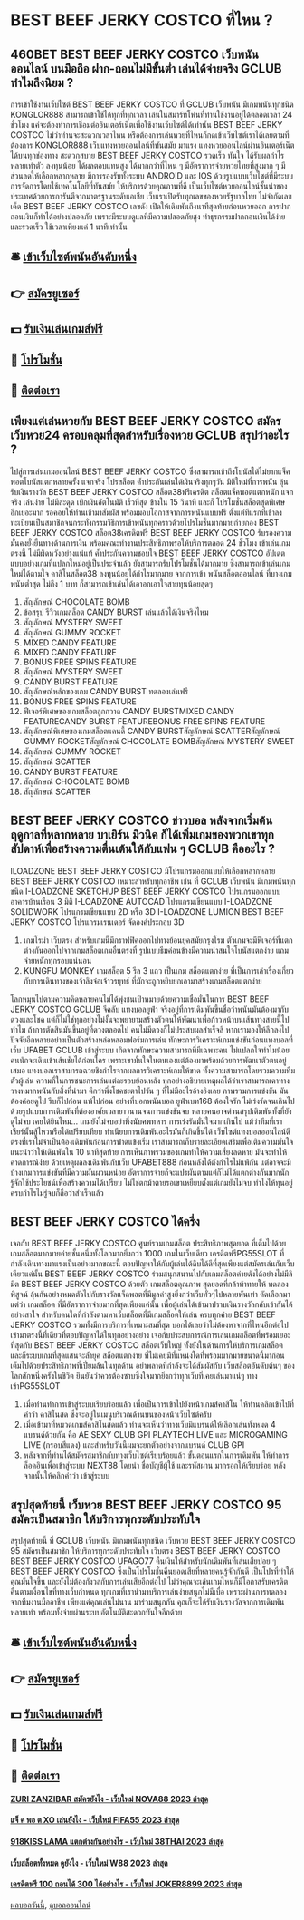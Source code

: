 # BEST BEEF JERKY COSTCO ที่ไหน ?
## 460BET BEST BEEF JERKY COSTCO เว็บพนันออนไลน์ บนมือถือ ฝาก-ถอนไม่มีขั้นต่ำ เล่นได้จ่ายจริง GCLUB ทำไมถึงนิยม ?
การเข้าใช้งานเว็บไซต์ BEST BEEF JERKY COSTCO ที่ GCLUB เว็บพนัน มีเกมพนันทุกชนิด KONGLOR888 สามารถเข้าใช้ได้ทุกที่ทุกเวลา เล่นในสมาร์ทโฟนที่ท่านใช้งานอยู่ได้ตลอดเวลา 24 ชั่วโมง แค่จะต้องทำการเชื่อมต่ออินเตอร์เน็ตเพื่อใช้งานเว็บไซต์ได้เท่านั้น BEST BEEF JERKY COSTCO ไม่ว่าท่านจะสะดวกเวลาไหน หรือต้องการเล่นหวยที่ไหนก็กดเข้าเว็บไซต์เราได้เลยตามที่ต้องการ KONGLOR888 เว็บแทงหวยออนไลน์ที่ทันสมัย มาแรง แทงหวยออนไลน์ผ่านอินเตอร์เน็ตได้บนทุกช่องทาง สะดวกสบาย BEST BEEF JERKY COSTCO รวดเร็ว ทันใจ ได้รับผลกำไรหลายเท่าตัว ลงทุนน้อย ได้ผลตอบแทนสูง ได้มากกว่าที่ไหน ๆ มีอัตราการจ่ายหวยไทยที่สูงมาก ๆ มีส่วนลดให้เลือกหลากหลาย มีการรองรับทั้งระบบ ANDROID และ IOS ด้วยรูปแบบเว็บไซต์ที่มีระบบการจัดการโดยใช้เทคโนโลยีที่ทันสมัย ให้บริการด้วยคุณภาพที่ดี เป็นเว็บไซต์หวยออนไลน์ชั้นนำของประเทศด้วยการการันตีจากมาตรฐานระดับเอเชีย เว็บเราเปิดรับทุกเลขของหวยรัฐบาลไทย ไม่จำกัดเลขเด็ด BEST BEEF JERKY COSTCO เลขดัง เปิดให้เดิมพันถึงนาทีสุดท้ายก่อนหวยออก การฝากถอนเงินก็ทำได้อย่างปลอดภัย เพราะมีระบบดูแลที่มีความปลอดภัยสูง ทำธุรกรรมฝากถอนเงินได้ง่ายและรวดเร็ว ใช้เวลาเพียงแค่ 1 นาทีเท่านั้น

## 🛎 [เข้าเว็บไซต์พนันอันดับหนึ่ง](https://bit.ly/3SdLNi2)
## 👉 [สมัครยูเซอร์](https://bit.ly/3SdLNi2)
## 💵 [รับเงินเล่นเกมส์ฟรี](https://bit.ly/3dyRKHj)
## 👑 [โปรโมชั่น](https://bit.ly/3dyRKHj)
## 📱 [ติดต่อเรา](https://bit.ly/3dyRKHj)

## เพียงแค่เล่นหวยกับ BEST BEEF JERKY COSTCO สมัคร เว็บหวย24 ครอบคลุมที่สุดสำหรับเรื่องหวย GCLUB สรุปว่าอะไร ?
ไปสู่การเล่นเกมออนไลน์ BEST BEEF JERKY COSTCO ซึ่งสามารถเข้าถึงโบนัสได้ไม่ยากแจ็คพอตโบนัสแตกหลายครั้ง แจกจริง โปรสล็อต ค้ำประกันเล่นได้เงินจริงทุกๆวัน มิติใหม่ที่การพนัน ลุ้นรับเงินรางวัล BEST BEEF JERKY COSTCO สล็อต38ฟรีเครดิต สล็อตแจ็คพอตแตกหนัก แจกจริง เล่นง่าย ไม่มีสะดุด เบิกเงินอัตโนมัติ เร็วที่สุด ข้างใน 15 วินาที และก็ โปรโมชั่นสล็อตสุดพิเศษ อีกเยอะมาก รอคอยให้ท่านเข้ามาสัมผัส พร้อมมอบโอกาสจากการพนันแบบฟรี ตั้งแต่ทีแรกที่เข้าลงทะเบียนเป็นสมาชิกจนกระทั่งกรรมวิธีการเข้าพนันทุกคราวด้วยโปรโมชั่นมากมายก่ายกอง BEST BEEF JERKY COSTCO สล็อต38เครดิตฟรี BEST BEEF JERKY COSTCO รับรองความมั่นคงยั่งยืนทางด้านการเงิน พร้อมคณะทำงานประสิทธิภาพรอให้บริการตลอด 24 ชั่วโมง เข้าเล่นเกมตรงนี้ ไม่มีผิดหวังอย่างแน่แท้ ค้ำประกันความชอบใจ BEST BEEF JERKY COSTCO อัปเดตแบบอย่างเกมที่แปลกใหม่อยู่เป็นประจำแล้ว ยังสามารถรับโปรโมชั่นได้มากมาย ซึ่งสามารถเข้าเล่นเกมใหม่ได้ตามใจ คาสิโนสล็อต38 ลงทุนน้อยได้กำไรมากมาย จากการเข้า พนันสล็อตออนไลน์ ที่บางเกมพนันต่ำสุด ไม่ถึง 1 บาท ก็สามารถเข้าเล่นได้เอาอกเอาใจสายทุนน้อยสุดๆ
1. สัญลักษณ์ CHOCOLATE BOMB
2. ข้อสรุป รีวิวเกมสล็อต CANDY BURST เล่นแล้วได้เงินจริงไหม
3. สัญลักษณ์ MYSTERY SWEET
4. สัญลักษณ์ GUMMY ROCKET
5. MIXED CANDY FEATURE
6. MIXED CANDY FEATURE
7. BONUS FREE SPINS FEATURE
8. สัญลักษณ์ MYSTERY SWEET
9. CANDY BURST FEATURE
10. สัญลักษณ์หลักของเกม CANDY BURST ทดลองเล่นฟรี
11. BONUS FREE SPINS FEATURE
12. ฟีเจอร์พิเศษของเกมสล็อตลูกกวาด CANDY BURSTMIXED CANDY FEATURECANDY BURST FEATUREBONUS FREE SPINS FEATURE
13. สัญลักษณ์พิเศษของเกมสล็อตแคนดี้ CANDY BURSTสัญลักษณ์ SCATTERสัญลักษณ์ GUMMY ROCKETสัญลักษณ์ CHOCOLATE BOMBสัญลักษณ์ MYSTERY SWEET
14. สัญลักษณ์ GUMMY ROCKET
15. สัญลักษณ์ SCATTER
16. CANDY BURST FEATURE
17. สัญลักษณ์ CHOCOLATE BOMB
18. สัญลักษณ์ SCATTER

## BEST BEEF JERKY COSTCO ข่าวบอล หลังจากเริ่มต้นฤดูกาลที่หลากหลาย บาเยิร์น มิวนิค ก็ได้เพิ่มเกมของพวกเขาทุกสัปดาห์เพื่อสร้างความตื่นเต้นให้กับแฟน ๆ GCLUB คืออะไร ?
ILOADZONE BEST BEEF JERKY COSTCO มีโปรแกรมออกแบบให้เลือกหลากหลาย BEST BEEF JERKY COSTCO เหมาะสำหรับทุกอาชีพ เช่น ที่ GCLUB เว็บพนัน มีเกมพนันทุกชนิด I-LOADZONE SKETCHUP BEST BEEF JERKY COSTCO โปรแกรมออกแบบอาคารบ้านเรือน 3 มิติ I-LOADZONE AUTOCAD โปรแกรมเขียนแบบ I-LOADZONE SOLIDWORK โปรแกรมเขียนแบบ 2D หรือ 3D I-LOADZONE LUMION BEST BEEF JERKY COSTCO โปรแกรมเรนเดอร์ จัดองค์ประกอบ 3D
1. เกมโรม่า เว็บตรง สำหรับเกมนี้มีกราฟฟิคออกไปทางย้อนยุคสมัยกรุงโรม ตัวเกมจะมีฟีเจอร์ที่แตกต่างกันออกไปจากเกมสล็อตเกมอื่นตรงที่ รูปแบบธีมค่อนข้างมีความน่าสนใจโบนัสแตกง่าย แถมจ่ายหนักทุกรอบแน่นอน
2. KUNGFU MONKEY เกมสล็อต 5 รีล 3 แถว เป็นเกม สล็อตแตกง่าย ที่เป็นการเล่าเรื่องเกี่ยวกับการเดินทางของเจ้าลิงจ๋อเจ้าวรยุทธ์ ที่มักจะถูกหยิบยกเอามาสร้างเกมสล็อตแตกง่าย

โลกหมุนไปตามความคิดหลายคนไม่ได้พุ่งชนเป้าหมายด้วยความเชื่อมั่นในการ BEST BEEF JERKY COSTCO GCLUB จีคลับ แทงบอลยูฟ่า จริงอยู่ที่การเดิมพันขึ้นชื่อว่าพนันมันต้องมากับดวงและโชค แต่ก็ไม่ใช่ทุกอย่างไม่งั้นจะพยายามสร้างตัวตนให้พัฒนาเพื่อก้าวหน้าบนเส้นทางสายนี้ไปทำไม ถ้าการตัดสินมันขึ้นอยู่ที่ดวงตลอดไป คนไม่มีดวงก็ไม่ประสบผลสำเร็จสิ หากเรามองให้ลึกลงไปปัจจัยอีกหลายอย่างเป็นตัวสร้างหล่อหลอมฟอร์มการเล่น ทักษะการวิเคราะห์เกมแข่งขันก่อนแทงบอลที่เว็บ UFABET GCLUB เข้าสู่ระบบ เกิดจากทักษะความสามารถที่มีเฉพาะคน ไม่แปลกใจทำไมน้อยคนนักจะเดินเข้าเส้นชัยได้ก่อนใคร เพราะเขามั่นใจในตนเองแต่ต้องมาพร้อมด้วยการพัฒนาตัวตนอยู่เสมอ แทงบอลเราสามารถฉวยชิงกำไรจากผลการวิเคราะห์เกมให้ขาด ทั้งความสามารถโดยรวมความทีม ตัวผู้เล่น ความถี่ในการชนะการเล่นแต่ละรอบย้อนหลัง ทุกอย่างอธิบายเหตุผลได้ว่าเราสามารถเดาทางวางหมากพนันกับสิ่งที่นำมา ดีกว่าพึ่งโชคชะตาไปวัน ๆ ที่ไม่มีอะไรอ้างอิงเลย
ภาพรวมการแข่งขัน มันต้องค่อยดูไป รีบก็ไปก่อน แพ้ไปก่อน อย่างที่บอกพนันบอล ยูฟ่าเบท168 ต้องใจรัก ไม่เร่งรัดจนเกินไป ด้วยรูปแบบการเดิมพันที่ต้องอาศัยเวลายาวนานจนการแข่งขันจบ หลายคนอาจด่วนสรุปเดิมพันทั้งที่ยังดูไม่จบ เคยได้ยินไหม… เกมยังไม่จบอย่าพึ่งนับศพทหาร การเร่งรัดมั่นใจมากเกินไป แม้ว่าทีมที่เราเชียร์นั้นสู้ไหวหรือได้เปรียบเทียบ ทำเนียบการเดิมพันอะไรมันก็เกิดขึ้นได้ เว็บไซต์แทงบอลออนไลน์ดีตรงที่เราไม่จำเป็นต้องเดิมพันก่อนการฟาดแข้งเริ่ม เราสามารถเก็บรายละเอียดเสริมเพื่อเติมความมั่นใจ แนะนำว่าให้เดินพันใน 10 นาทีสุดท้าย การเห็นภาพรวมของเกมทำให้ความเสี่ยงลดหาย มันจะทำให้คาดการณ์ง่าย ด้วยเหตุผลลงเดิมพันกับเว็บ UFABET888 ก่อนหลังได้ตังกำไรไม่แพ้กัน แต่อาจจะมีบ้างเกมการแข่งขันที่มีความผันผวนหน่อย อัตราการจ่ายก็จะแปรผันตามแต่ก็ไม่ได้แตกต่างกันมากนัก รู้จักใช้ประโยชน์เพื่อสร้างความได้เปรียบ ไม่ใช่ตกม้าตายรอเขาเหยียบตั้งแต่เกมยังไม่จบ ทำไงให้ทุนอยู่ครบกำไรไม่รู่จบก็ถือว่าสำเร็จแล้ว

## BEST BEEF JERKY COSTCO ได้ครึ่ง
เจอกับ BEST BEEF JERKY COSTCO ศูนย์รวมเกมสล็อต ประสิทธิภาพสุดยอด ที่เต็มไปด้วยเกมสล็อตมากมายค่ายชั้นหนึ่งทั้งโลกมากยิ่งกว่า 1000 เกมในเว็บเดียว เครดิตฟรีPG55SLOT ที่กำลังเดินทางมาแรงเป็นอย่างมากขณะนี้ ตอบปัญหาให้กับผู้เล่นได้ดิบได้ดีที่สุดเพียงแต่สมัครเล่นกับเว็บเดียวแค่นั้น BEST BEEF JERKY COSTCO ร่วมสนุกสนานไปกับเกมสล็อตค่ายดังได้อย่างไม่มีลิมิต BEST BEEF JERKY COSTCO ด้วยตัว เกมสล็อตคุณภาพ สุดยอดที่กล้าท้าทายให้ ทดลอง พิสูจน์ ลุ้นกันอย่างหมดตัวไปกับรางวัลแจ็คพอตที่มีมูลค่าสูงยิ่งกว่าเว็บทั่วๆไปหลายพันเท่า คัดเลือกมาแต่ว่า เกมสล็อต ที่มีอัตราการจ่ายมากที่สุดเพียงแค่นั้น เพื่อผู้เล่นได้เข้ามาปราบเงินรางวัลกลับเข้ากันได้อย่างสาใจ สำหรับคนใดที่กำลังตามหาเว็บสล็อตที่มีเกมสล็อตให้เล่น ครบทุกค่าย BEST BEEF JERKY COSTCO รวมทั้งมีการบริการที่เหมาะสมที่สุด บอกได้เลยว่าไม่ต้องหาจากที่ไหนอีกต่อไปเข้ามาตรงนี้ที่เดียวที่ตอบปัญหาได้ในทุกอย่างอย่าง เจอกับประสบการณ์การเล่นเกมสล็อตที่พร้อมเยอะที่สุดกับ BEST BEEF JERKY COSTCO สล็อตเว็บใหญ่ ทั้งยังในด้านการให้บริการเกมสล็อต และก็ระบบเกมที่สุดแสนจะล้ำยุค สล็อตแตกง่าย ที่ไม่เคยมีที่แหน่งใดที่พร้อมมากมายขนาดนี้มาก่อน เต็มไปด้วยประสิทธิภาพที่เปี่ยมล้นในทุกด้าน อย่าพลาดที่กำลังจะได้สัมผัสกับ เว็บสล็อตอันดับต้นๆ ของโลกสักหนึ่งครั้งในชีวิต ยืนยันว่าควรต้องซาบซึ้งใจมากยิ่งกว่าทุกเว็บที่เคยเล่นมาแน่ๆ ทางเข้าPG55SLOT
1. เมื่อท่านทำการเข้าสู่ระบบเรียบร้อยแล้ว เพื่อเป็นการเข้าไปยังหน้าเกมส์คาสิโน ให้ท่านคลิกเข้าไปที่คำว่า คาสิโนสด ซึ่งจะอยู่ในเมนูบริเวณด้านบนของหน้าเว็บไซต์ครับ
2. เมื่อเข้ามาที่หมวดเกมส์คาสิโนสดแล้ว ท่านจะเห็นว่าทางเว็บมีแบรนด์ให้เลือกเล่นทั้งหมด 4 แบรนด์ด้วยกัน คือ AE SEXY CLUB GPI PLAYTECH LIVE และ MICROGAMING LIVE (กรอบสีแดง) และสำหรับวันนี้ผมจะยกตัวอย่างจากแบรนด์ CLUB GPI
3. หลังจากที่ท่านได้สมัครสมาชิกกับทางเว็บไซต์เรียบร้อยแล้ว ขั้นตอนแรกในการเดิมพัน ให้ทำการล็อคอินเพื่อเข้าสู่ระบบ NEXT88 โดยนำ ชื่อบัญชีผู้ใช้ และรหัสผ่าน มากรอกให้เรียบร้อย หลังจากนั้นให้คลิกคำว่า เข้าสู่ระบบ

## สรุปสุดท้ายนี้ เว็บหวย BEST BEEF JERKY COSTCO 95 สมัครเป็นสมาชิก ให้บริการทุกระดับประทับใจ
สรุปสุดท้ายนี้ ที่ GCLUB เว็บพนัน มีเกมพนันทุกชนิด เว็บหวย BEST BEEF JERKY COSTCO 95 สมัครเป็นสมาชิก ให้บริการทุกระดับประทับใจ เว็บตรง BEST BEEF JERKY COSTCO BEST BEEF JERKY COSTCO UFAGO77 คืนเงินให้สำหรับนักเดิมพันที่เล่นเสียบ่อย ๆ BEST BEEF JERKY COSTCO ซึ่งเป็นโปรโมชั่นคืนยอดเสียที่หลายคนรู้จักกันดี เป็นโปรที่ทำให้คุณมั่นใจขึ้น และยังไม่ต้องกังวลกับการเล่นเสียอีกต่อไป ไม่ว่าคุณจะเล่นเกมไหนก็มีโอกาสรับเครดิตคืนตามเงื่อนไขที่ทางเว็บกำหนด ทุกเกมที่เรานำมาบริการเล่นง่ายสนุกไม่มีเบื่อ เพราะผ่านการทดลองจากทีมงานมืออาชีพ เพียงแค่คุณเล่นไม่นาน มาร่วมสนุกกัน คุณก็จะได้รับเงินรางวัลจากการเดิมพันหลายเท่า พร้อมทั้งจ่ายผ่านระบบอัตโนมัติสะดวกทันใจอีกด้วย

## 🛎 [เข้าเว็บไซต์พนันอันดับหนึ่ง](https://bit.ly/3SdLNi2)
## 👉 [สมัครยูเซอร์](https://bit.ly/3SdLNi2)
## 💵 [รับเงินเล่นเกมส์ฟรี](https://bit.ly/3dyRKHj)
## 👑 [โปรโมชั่น](https://bit.ly/3dyRKHj)
## 📱 [ติดต่อเรา](https://bit.ly/3dyRKHj)

#### [ZURI ZANZIBAR สมัครยังไง - เว็บใหม่ NOVA88 2023 ล่าสุด](https://atom.io/themes/zuri%20zanzibar%20สมัครยังไง%20-%20เว็บใหม่%20nova88%202023%20ล่าสุด)
#### [แจ็ ค พอ ต XO เล่นยังไง - เว็บใหม่ FIFA55 2023 ล่าสุด](https://atom.io/themes/แจ็%20ค%20พอ%20ต%20xo%20เล่นยังไง%20-%20เว็บใหม่%20fifa55%202023%20ล่าสุด)
#### [918KISS LAMA แตกต่างกันอย่างไร - เว็บใหม่ 38THAI 2023 ล่าสุด](https://atom.io/themes/918kiss%20lama%20แตกต่างกันอย่างไร%20-%20เว็บใหม่%2038thai%202023%20ล่าสุด)
#### [เว็บสล็อตทั้งหมด ดูยังไง - เว็บใหม่ W88 2023 ล่าสุด](https://atom.io/themes/เว็บสล็อตทั้งหมด%20ดูยังไง%20-%20เว็บใหม่%20w88%202023%20ล่าสุด)
#### [เครดิตฟรี 100 ถอนได้ 300 ได้อย่างไร - เว็บใหม่ JOKER8899 2023 ล่าสุด](https://atom.io/themes/เครดิตฟรี%20100%20ถอนได้%20300%20ได้อย่างไร%20-%20เว็บใหม่%20joker8899%202023%20ล่าสุด)

[ผลบอลวันนี้](https://siamsport.tv "ผลบอลวันนี้"), [ดูบอลออนไลน์](https://siamsport.tv/ดูบอลสด "ดูบอลออนไลน์")